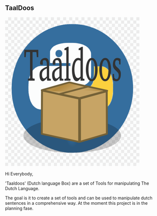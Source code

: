 

<h2>TaalDoos</h2>

![](Res/taaldoos-logo.png)

Hi Everybody,

'Taaldoos' (Dutch language Box) are a set of Tools for manipulating The Dutch Language.

The goal is it to create a set of tools and can be used to manipulate dutch sentences in a comprehensive way. At the moment this project is in the planning fase.
